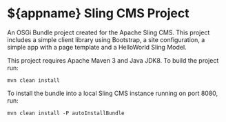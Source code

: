 <!-- Licensed to the Apache Software Foundation (ASF) under one or more contributor
	license agreements. See the NOTICE file distributed with this work for additional
	information regarding copyright ownership. The ASF licenses this file to
	you under the Apache License, Version 2.0 (the "License"); you may not use
	this file except in compliance with the License. You may obtain a copy of
	the License at http://www.apache.org/licenses/LICENSE-2.0 Unless required
	by applicable law or agreed to in writing, software distributed under the
	License is distributed on an "AS IS" BASIS, WITHOUT WARRANTIES OR CONDITIONS
	OF ANY KIND, either express or implied. See the License for the specific
	language governing permissions and limitations under the License. -->
# ${appname} Sling CMS Project

An OSGi Bundle project created for the Apache Sling CMS. This project includes a
 simple client library using Bootstrap, a site configuration, a simple app with
 a page template and a HelloWorld Sling Model.


This project requires Apache Maven 3 and Java JDK8. To build the project run:

`mvn clean install`

To install the bundle into a local Sling CMS instance running on port 8080, run:

`mvn clean install -P autoInstallBundle`
